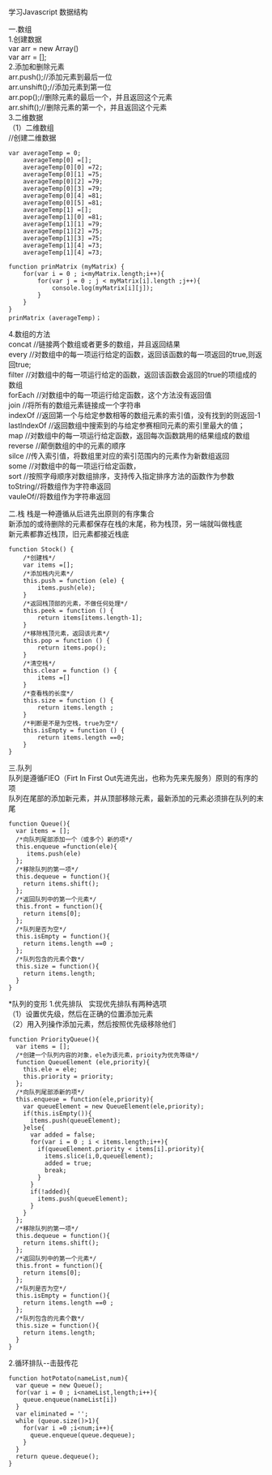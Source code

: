 学习Javascript 数据结构  

一.数组      
1.创建数据  
var arr = new Array()   
var arr = [];   
2.添加和删除元素  
arr.push();//添加元素到最后一位  
arr.unshift();//添加元素到第一位  
arr.pop();//删除元素的最后一个，并且返回这个元素  
arr.shift();//删除元素的第一个，并且返回这个元素  
3.二维数据  
（1）二维数组   
//创建二维数据  
````
var averageTemp = 0;    
    averageTemp[0] =[];     
    averageTemp[0][0] =72;  
    averageTemp[0][1] =75;  
    averageTemp[0][2] =79;  
    averageTemp[0][3] =79;  
    averageTemp[0][4] =81;  
    averageTemp[0][5] =81;  
    averageTemp[1] =[];         
    averageTemp[1][0] =81;  
    averageTemp[1][1] =79;  
    averageTemp[1][2] =75;  
    averageTemp[1][3] =75;  
    averageTemp[1][4] =73;  
    averageTemp[1][4] =73;  
    
function prinMatrix (myMatrix) {
    for(var i = 0 ; i<myMatrix.length;i++){
        for(var j = 0 ; j < myMatrix[i].length ;j++){
            console.log(myMatrix[i][j]);
        }
    }
}
prinMatrix (averageTemp)；
````

4.数组的方法  
concat //链接两个数组或者更多的数组，并且返回结果  
every //对数组中的每一项运行给定的函数，返回该函数的每一项返回的true,则返回true;  
filter //对数组中的每一项运行给定的函数，返回该函数会返回的true的项组成的数组  
forEach //对数组中的每一项运行给定函数，这个方法没有返回值  
join //将所有的数组元素链接成一个字符串  
indexOf //返回第一个与给定参数相等的数组元素的索引值，没有找到的则返回-1  
lastIndexOf //返回数组中搜索到的与给定参赛相同元素的索引里最大的值；  
map //对数组中的每一项运行给定函数，返回每次函数跳用的结果组成的数组  
reverse //颠倒数组的中的元素的顺序  
silce //传入索引值，将数组里对应的索引范围内的元素作为新数组返回  
some //对数组中的每一项运行给定函数，  
sort //按照字母顺序对数组排序，支持传入指定排序方法的函数作为参数  
toString//将数组作为字符串返回   
vauleOf//将数组作为字符串返回   

二.栈
栈是一种遵循从后进先出原则的有序集合  
新添加的或待删除的元素都保存在栈的末尾，称为栈顶，另一端就叫做栈底   
新元素都靠近栈顶，旧元素都接近栈底   
````
function Stock() {
    /*创建栈*/
    var items =[];
    /*添加栈内元素*/
    this.push = function (ele) {
        items.push(ele);
    }
    /*返回栈顶部的元素，不做任何处理*/
    this.peek = function () {
        return items[items.length-1];
    }
    /*移除栈顶元素，返回该元素*/
    this.pop = function () {
        return items.pop();
    }
    /*清空栈*/
    this.clear = function () {
        items =[]
    }
    /*查看栈的长度*/
    this.size = function () {
        return items.length ;
    }
    /*判断是不是为空栈，true为空*/
    this.isEmpty = function () {
        return items.length ==0;
    }
}
````
三.队列      
队列是遵循FIEO（Firt In First Out先进先出，也称为先来先服务）原则的有序的项      
队列在尾部的添加新元素，并从顶部移除元素，最新添加的元素必须排在队列的末尾      
````
function Queue(){
  var items = [];
  /*向队列尾部添加一个（或多个）新的项*/
  this.enqueue =function(ele){
     items.push(ele)
  };
  /*移除队列的第一项*/
  this.dequeue = function(){
    return items.shift();
  };
  /*返回队列中的第一个元素*/
  this.front = function(){
    return items[0];
  };
  /*队列是否为空*/
  this.isEmpty = function(){
    return items.length ==0 ;
  };
  /*队列包含的元素个数*/
  this.size = function(){
    return items.length;
  }
}

````
*队列的变形
1.优先排队  
实现优先排队有两种选项    
（1）设置优先级，然后在正确的位置添加元素    
（2）用入列操作添加元素，然后按照优先级移除他们    
````
function PriorityQueue(){
  var items = [];
  /*创建一个队列内容的对象，ele为该元素，prioity为优先等级*/
  function QueueElement (ele,priority){
    this.ele = ele;
    this.priority = priority;
  };
  /*向队列尾部添新的项*/
  this.enqueue = function(ele,priority){
    var queueElement = new QueueElement(ele,priority);
    if(this.isEmpty()){
      items.push(queueElement);
    }else{
      var added = false;
      for(var i = 0 ; i < items.length;i++){
        if(queueElement.priority < items[i].priority){
          items.slice(i,0,queueElement);
          added = true;
          break;
        }
      }
      if(!added){
        items.push(queueElement);
      }
    }
  };
  /*移除队列的第一项*/
  this.dequeue = function(){
    return items.shift();
  };
  /*返回队列中的第一个元素*/
  this.front = function(){
    return items[0];
  };
  /*队列是否为空*/
  this.isEmpty = function(){
    return items.length ==0 ;
  };
  /*队列包含的元素个数*/
  this.size = function(){
    return items.length;
  }
}
````
2.循环排队--击鼓传花     
````
function hotPotato(nameList,num){
  var queue = new Queue();
  for(var i = 0 ; i<nameList,length;i++){
    queue.enqueue(nameList[i])
  }
  var eliminated = '';
  while (queue.size()>1){
    for(var i =0 ;i<num;i++){
      queue.enqueue(queue.dequeue);
    }
  }
  return queue.dequeue();
}
````




